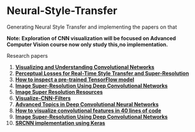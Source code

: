 # Neural-Style-Transfer
Generating Neural Style Transfer and implementing the papers on that

**Note: Exploration of CNN visualization will be focused on Advanced Computer Vision course now only study this,no implementation.**

Research papers

1. **[Visualizing and Understanding Convolutional Networks](https://arxiv.org/pdf/1311.2901.pdf)**
2. **[Perceptual Losses for Real-Time Style Transfer and Super-Resolution](https://cs.stanford.edu/people/jcjohns/papers/eccv16/JohnsonECCV16.pdf)**
3. **[How to inspect a pre-trained TensorFlow model](https://medium.com/@daj/how-to-inspect-a-pre-trained-tensorflow-model-5fd2ee79ced0)**
4. **[Image Super-Resolution Using Deep Convolutional Networks](https://arxiv.org/pdf/1501.00092.pdf)**
5. **[Image Super Resolution Resources](https://github.com/titu1994/Image-Super-Resolution)**
6. **[Visualize-CNN-Filters](https://github.com/meet-minimalist/Visualize-CNN-Filters/blob/master/Visualize%20CNN%20Layer%20Outputs%20and%20Filters.ipynb)**
7. **[Advanced Topics in Deep Convolutional Neural Networks](https://towardsdatascience.com/advanced-topics-in-deep-convolutional-neural-networks-71ef1190522d)**
8. **[How to visualize convolutional features in 40 lines of code](https://towardsdatascience.com/how-to-visualize-convolutional-features-in-40-lines-of-code-70b7d87b0030)**
9. **[Image Super-Resolution Using Deep Convolutional Networks](https://arxiv.org/pdf/1501.00092.pdf)**
10. **[SRCNN implementation using Keras](https://medium.datadriveninvestor.com/using-the-super-resolution-convolutional-neural-network-for-image-restoration-ff1e8420d846)**

